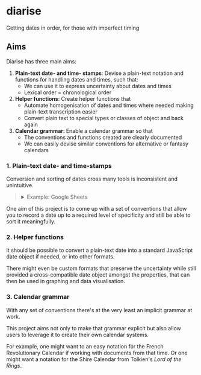 # diarise

Getting dates in order, for those with imperfect timing

## Aims

Diarise has three main aims:

 1. **Plain-text date- and time- stamps**: Devise a plain-text notation and functions for handling dates and times, such that:
     - We can use it to express uncertainty about dates and times
     - Lexical order = chronological order
 2. **Helper functions**: Create helper functions that
     - Automate homogenisation of dates and times where needed making plain-text transcription easier
     - Convert plain text to special types or classes of object and back again
 3. **Calendar grammar**: Enable a calendar grammar so that
     - The conventions and functions created are clearly documented
     - We can easily devise similar conventions for alternative or fantasy calendars

### 1. Plain-text date- and time-stamps

Conversion and sorting of dates cross many tools is inconsistent and unintuitive.

> <details>
> <summary>Example: Google Sheets</summary>
>
> Let's say that you have a list of dates that you want to put in order.
>
> Put them into a spreadsheet (like Google Sheets) and the tool will convert them into a special date format.
>
> You can then even change the format of these dates at the click of a button.
>
> ![By going to "Format" in the menu, and then "Number" you can choose from preset or custom date formats.](./img/example-google-sheets-date-format-change.gif)
>
> But if there's any uncertainty around your date, you may become stuck.
>
> Let's say you know about an event in May 2023 but you don't know when. So you type `2023/05`.
>
> Google Sheets will interpret that as 1st May 2022 for you. It will continue to display `2023/05` but it's easy to lose the fact that you didn't know the actual day.
>
> And if you format that cell to match others in your column, you'll lose the vagueness you were trying to express.
>
> ![You can see the specific date Google Sheets has inferred from in the formula bar, by opening the calendar view in the actual cell, and by changing the format for the cell or the entire column.](./img/example-google-sheets-less-specific-date.gif)
>
> n this case, your date will still sort okay -- after April 2023 but before more specific dates in May 2023. But you might  trick yourself into thinking you have something more exact than you had to start with.
>
> And if you mark the date with a question mark, Google Sheets won't understand and won't treat it as a date at all. Then your date will fall outside the usual sorting order. You won't be able to see at a glance where it should be in the list of more specific dates you have.
>
> ![Using a question mark in place of the day part of the date will set your information apart and mean it can't be sorted in the same way as your known dates.](./img/example-google-sheets-sort-and-mark-unspecific-date.gif)
>
> It gets worse... If you know of an event in 2023 but don't even know which month it's in then watch out. Put that in your column and you won't be able to sort it between dates in surrounding years. And if you format it like the rest of the column, you'll be in for a surprise...
>
> ![2023 formatted as a date in Google Sheets becomes 15th July 1905.](./img/example-google-sheets-year-sorting-and-formatting.gif)
> </details>

One aim of this project is to come up with a set of conventions that allow you to record a date up to a required level of specificity and still be able to sort it meaningfully.


### 2. Helper functions

It should be possible to convert a plain-text date into a standard JavaScript date object if needed, or into other formats.

There might even be custom formats that preserve the uncertainty while still provided a cross-compatible date object amongst the properties, that can then be used in graphing and data visualisation.

### 3. Calendar grammar

With any set of conventions there's at the very least an implicit grammar at work.

This project aims not only to make that grammar explicit but also allow users to leverage it to create their own calendar systems.

For example, one might want to an easy notation for the French Revolutionary Calendar if working with documents from that time. Or one might want a notation for the Shire Calendar from Tolkien's _Lord of the Rings_.
